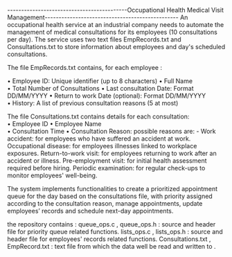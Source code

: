 -------------------------------------------Occupational Health Medical Visit Management------------------------------------------------ 
An occupational health service at an industrial company needs to automate the management 
of medical consultations for its employees (10 consultations per day). The service uses two 
text files EmpRecords.txt and Consultations.txt to store information about employees and 
day's scheduled consultations.

The file EmpRecords.txt contains, for each employee : 


• Employee ID: Unique identifier (up to 8 characters) 
• Full Name  
• Total Number of Consultations 
• Last consultation Date: Format DD/MM/YYYY 
• Return to work Date (optional): Format DD/MM/YYYY  
• History: A list of previous consultation reasons (5 at most) 

The file Consultations.txt contains details for each consultation:  
• Employee ID 
• Employee Name  
• Consultation Time 
• Consultation Reason: possible reasons are: - 
        Work accident: for employees who have suffered an accident at work. 
        Occupational disease: for employees illnesses linked to workplace exposures. 
        Return-to-work visit: for employees returning to work after an accident or illness. 
        Pre-employment visit: for initial health assessment required before hiring. 
        Periodic examination: for regular check-ups to monitor employees' well-being. 

        
The system implements functionalities to create a prioritized appointment queue for 
the day based on the consultations file, with priority assigned according to the consultation 
reason, manage appointments, update employees’ records and schedule next-day 
appointments.


the repository contains :
  queue_ops.c , queue_ops.h : source and header file for priority queue related functions.
  lists_ops.c , lists_ops.h : source and header file for employees' records related functions.
  Consultations.txt , EmpRecord.txt : text file from which the data well be read and written to .
